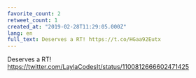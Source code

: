 ```yaml
---
favorite_count: 2
retweet_count: 1
created_at: "2019-02-28T11:29:05.000Z"
lang: en
full_text: Deserves a RT! https://t.co/HGaa92Eutx
---
```


Deserves a RT! <https://twitter.com/LaylaCodesIt/status/1100812666602471425>
